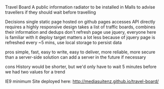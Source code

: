Travel Board
A public information radiator to be installed in Malls to advise travellers if they should wait before travelling

Decisions
 single static page
 hosted on github pages
 accesses API directly
 requires a highly responsive design
 takes a list of traffic boards, combines their information and dedups
 don't refresh page
 use jquery, everyone here is familiar with it
 deploy target matters a lot less because of jquery
 page is refreshed every ~5 mins, use local storage to persist data

 pros
 simple, fast, easy to write, easy to deliver, more reliable, more secure than a server-side solution
 can add a server in the future if necessary

 cons
 History would be shorter, but we'd only have to wait 5 minutes before we had two values for a trend
 
 IE9 minimum
 Site deployed here: http://mediasuitenz.github.io/travel-board/
